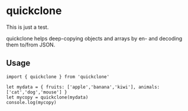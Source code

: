 # quickclone
This is just a test.

quickclone helps deep-copying objects and arrays by en- and decoding them to/from JSON.

## Usage

```
import { quickclone } from 'quickclone'

let mydata = { fruits: ['apple','banana','kiwi'], animals: ['cat','dog','mouse'] }
let mycopy = quickclone(mydata)
console.log(mycopy)
```
